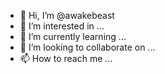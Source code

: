 - 👋 Hi, I’m @awakebeast
- 👀 I’m interested in ...
- 🌱 I’m currently learning ...
- 💞️ I’m looking to collaborate on ...
- 📫 How to reach me ...

<!---
awakebeast/awakebeast is a ✨ special ✨ repository because its `README.md` (this file) appears on your GitHub profile.
You can click the Preview link to take a look at your changes.
--->

